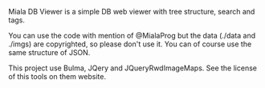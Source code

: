 Miala DB Viewer is a simple DB web viewer with tree structure, search and tags.

You can use the code with mention of @MialaProg but the data (./data and ./imgs) are copyrighted, so please don't use it. You can of course use the same structure of JSON.

This project use Bulma, JQery and JQueryRwdImageMaps.
See the license of this tools on them website.